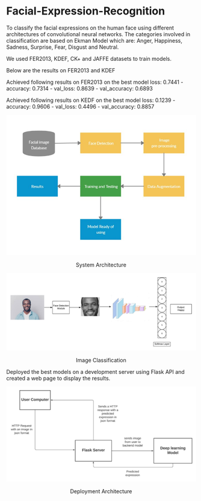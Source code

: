 # Facial-Expression-Recognition
To classify the facial expressions on the human face using different architectures of convolutional neural networks.
The categories involved in classification are based on Ekman Model which are:
Anger, Happiness, Sadness, Surprise, Fear, Disgust and Neutral.

We used FER2013, KDEF, CK+ and JAFFE datasets to train models.
<p>Below are the results on FER2013 and KDEF </p> 
<p>Achieved following results on FER2013 on the best model 
loss: 0.7441 - accuracy: 0.7314 - val_loss: 0.8639 - val_accuracy: 0.6893
</p>
<p>Achieved following results on KEDF on the best model
loss: 0.1239 - accuracy: 0.9606 - val_loss: 0.4496 - val_accuracy: 0.8857
</p>


<div align="center">
<img src="diagrams/sa.JPG" >
<p>System Architecture</p>
</div>


<div align="center">
<img src="diagrams/system_1.png" >
<p>Image Classification</p>
</div>

<p>
Deployed the best models on a development server using Flask API and created a web page to display the results.
</p>
<div align="center">
<img src="diagrams/system_2-2.png" >
<p>Deployment Architecture</p>
</div>


